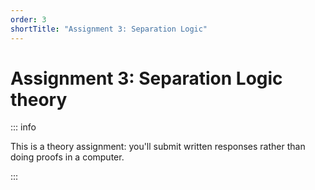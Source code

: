 ```yaml
---
order: 3
shortTitle: "Assignment 3: Separation Logic"
---
```


# Assignment 3: Separation Logic theory

::: info

This is a theory assignment: you'll submit written responses rather than doing proofs in a computer.

:::

